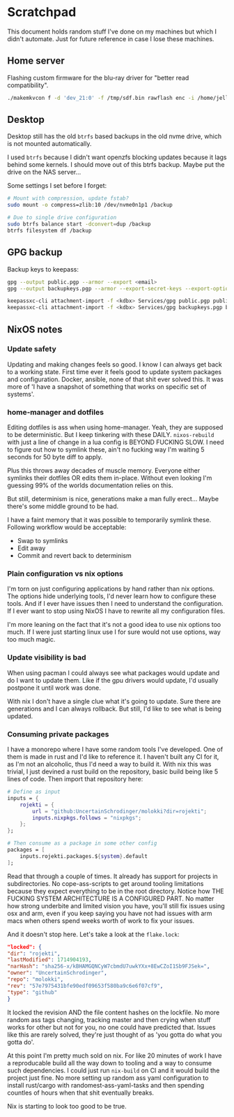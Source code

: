 # Scratchpad

This document holds random stuff I've done on my machines but which I didn't
automate. Just for future reference in case I lose these machines.

## Home server

Flashing custom firmware for the blu-ray driver for "better read compatibility".

```bash
./makemkvcon f -d 'dev_21:0' -f /tmp/sdf.bin rawflash enc -i /home/jelly/Downloads/shiet/firmware/asus/ASUS-BW-16D1HT-3.10-WM01601-211901041014.bin
```

## Desktop

Desktop still has the old `btrfs` based backups in the old nvme drive, which is
not mounted automatically.

I used `btrfs` because I didn't want openzfs blocking updates because it lags
behind some kernels. I should move out of this btrfs backup. Maybe put the drive
on the NAS server...

Some settings I set before I forget:

```bash
# Mount with compression, update fstab?
sudo mount -o compress=zlib:10 /dev/nvme0n1p1 /backup

# Due to single drive configuration
sudo btrfs balance start -dconvert=dup /backup
btrfs filesystem df /backup
```

## GPG backup

Backup keys to keepass:

```bash
gpg --output public.pgp --armor --export <email>
gpg --output backupkeys.pgp --armor --export-secret-keys --export-options export-backup <email>

keepassxc-cli attachment-import -f <kdbx> Services/gpg public.pgp public.pgp
keepassxc-cli attachment-import -f <kdbx> Services/gpg backupkeys.pgp backupkeys.pgp
```

## NixOS notes

### Update safety

Updating and making changes feels so good. I know I can always get back to a
working state. First time ever it feels good to update system packages and
configuration. Docker, ansible, none of that shit ever solved this. It was more
of 'I have a snapshot of something that works on specific set of systems'.

### home-manager and dotfiles

Editing dotfiles is ass when using home-manager. Yeah, they are supposed to be
deterministic. But I keep tinkering with these DAILY. `nixos-rebuild` with just
a line of change in a lua config is BEYOND FUCKING SLOW. I need to figure out
how to symlink these, ain't no fucking way I'm waiting 5 seconds for 50 byte
diff to apply.

Plus this throws away decades of muscle memory. Everyone either symlinks their
dotfiles OR edits them in-place. Without even looking I'm guessing 99% of the
worlds documentation relies on this.

But still, determinism is nice, generations make a man fully erect... Maybe
there's some middle ground to be had.

I have a faint memory that it was possible to temporarily symlink these.
Following workflow would be acceptable:

* Swap to symlinks
* Edit away
* Commit and revert back to determinism

### Plain configuration vs nix options

I'm torn on just configuring applications by hand rather than nix options. The
options hide underlying tools, I'd never learn how to configure these tools. And
if I ever have issues then I need to understand the configuration. If I ever
want to stop using NixOS I have to rewrite all my configuration files.

I'm more leaning on the fact that it's not a good idea to use nix options too
much. If I were just starting linux use I for sure would not use options, way
too much magic.

### Update visibility is bad

When using pacman I could always see what packages would update and do I want to
update them. Like if the gpu drivers would update, I'd usually postpone it
until work was done.

With nix I don't have a single clue what it's going to update. Sure there are
generations and I can always rollback. But still, I'd like to see what is being
updated.

### Consuming private packages

I have a monorepo where I have some random tools I've developed. One of them is
made in rust and I'd like to reference it. I haven't built any CI for it, as I'm
not an alcoholic, thus I'd need a way to build it. With nix this was trivial, I
just devined a rust build on the repository, basic build being like 5 lines of
code. Then import that repository here:

```nix
# Define as input
inputs = {
    rojekti = {
        url = "github:UncertainSchrodinger/molokki?dir=rojekti";
        inputs.nixpkgs.follows = "nixpkgs";
    };
};

# Then consume as a package in some other config
packages = [
    inputs.rojekti.packages.${system}.default
];
```

Read that through a couple of times. It already has support for projects in
subdirectories. No cope-ass-scripts to get around tooling limitations because
they expect everything to be in the root directory. Notice how THE FUCKING
SYSTEM ARCHITECTURE IS A CONFIGURED PART. No matter how strong underbite and
limited vision you have, you'll still fix issues using osx and arm, even if you
keep saying you have not had issues with arm macs when others spend weeks worth
of work to fix your issues.

And it doesn't stop here. Let's take a look at the `flake.lock`:

```json
"locked": {
"dir": "rojekti",
"lastModified": 1714904193,
"narHash": "sha256-x/kBHAMGQNCyW7cbmdU7uwkYXx+8EwCZoI1Sb9FJSek=",
"owner": "UncertainSchrodinger",
"repo": "molokki",
"rev": "57e7975431bfe90edf09653f580ba9c6e6f07cf9",
"type": "github"
}
```

It locked the revision AND the file content hashes on the lockfile. No more
random ass tags changing, tracking master and then crying when stuff works for
other but not for you, no one could have predicted that. Issues like this are
rarely solved, they're just thought of as 'you gotta do what you gotta do'.

At this point I'm pretty much sold on nix. For like 20 minutes of work I have a
reproducable build all the way down to tooling and a way to consume such
dependencies. I could just run `nix-build` on CI and it would build the project
just fine. No more setting up random ass yaml configuration to install
rust/cargo with randomest-ass-yaml-tasks and then spending countles of hours
when that shit eventually breaks.

Nix is starting to look too good to be true.
